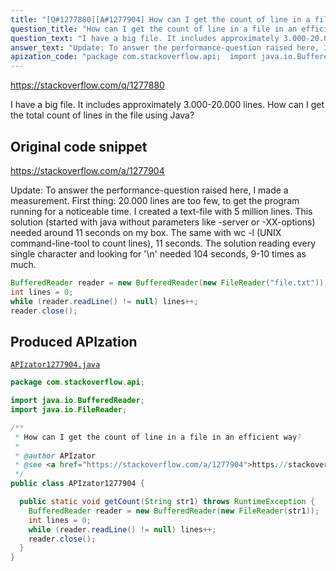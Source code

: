 ```yaml
---
title: "[Q#1277880][A#1277904] How can I get the count of line in a file in an efficient way?"
question_title: "How can I get the count of line in a file in an efficient way?"
question_text: "I have a big file. It includes approximately 3.000-20.000 lines. How can I get the total count of lines in the file using Java?"
answer_text: "Update: To answer the performance-question raised here, I made a measurement. First thing: 20.000 lines are too few, to get the program running for a noticeable time. I created a text-file with 5 million lines. This solution (started with java without parameters like -server or -XX-options) needed around 11 seconds on my box. The same with wc -l (UNIX command-line-tool to count lines), 11 seconds. The solution reading every single character and looking for '\\n' needed 104 seconds, 9-10 times as much."
apization_code: "package com.stackoverflow.api;  import java.io.BufferedReader; import java.io.FileReader;  /**  * How can I get the count of line in a file in an efficient way?  *  * @author APIzator  * @see <a href=\"https://stackoverflow.com/a/1277904\">https://stackoverflow.com/a/1277904</a>  */ public class APIzator1277904 {    public static void getCount(String str1) throws RuntimeException {     BufferedReader reader = new BufferedReader(new FileReader(str1));     int lines = 0;     while (reader.readLine() != null) lines++;     reader.close();   } }"
---
```


https://stackoverflow.com/q/1277880

I have a big file. It includes approximately 3.000-20.000 lines. How can I get the total count of lines in the file using Java?



## Original code snippet

https://stackoverflow.com/a/1277904

Update: To answer the performance-question raised here, I made a measurement. First thing: 20.000 lines are too few, to get the program running for a noticeable time. I created a text-file with 5 million lines. This solution (started with java without parameters like -server or -XX-options) needed around 11 seconds on my box. The same with wc -l (UNIX command-line-tool to count lines), 11 seconds. The solution reading every single character and looking for &#x27;\n&#x27; needed 104 seconds, 9-10 times as much.

```java
BufferedReader reader = new BufferedReader(new FileReader("file.txt"));
int lines = 0;
while (reader.readLine() != null) lines++;
reader.close();
```

## Produced APIzation

[`APIzator1277904.java`](https://github.com/pasqualesalza/apization-temp-data/raw/master/apizations/java/APIzator1277904.java)

```java
package com.stackoverflow.api;

import java.io.BufferedReader;
import java.io.FileReader;

/**
 * How can I get the count of line in a file in an efficient way?
 *
 * @author APIzator
 * @see <a href="https://stackoverflow.com/a/1277904">https://stackoverflow.com/a/1277904</a>
 */
public class APIzator1277904 {

  public static void getCount(String str1) throws RuntimeException {
    BufferedReader reader = new BufferedReader(new FileReader(str1));
    int lines = 0;
    while (reader.readLine() != null) lines++;
    reader.close();
  }
}

```